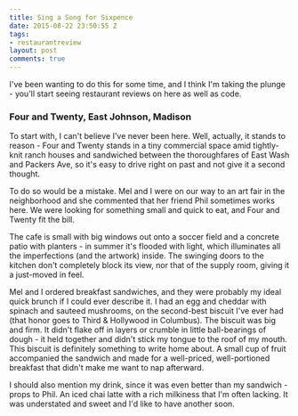 ```yaml
---
title: Sing a Song for Sixpence
date: 2015-08-22 23:50:55 Z
tags:
- restaurantreview
layout: post
comments: true
---
```


I've been wanting to do this for some time, and I think I'm taking the plunge - you'll start seeing restaurant reviews on here as well as code.

### Four and Twenty, East Johnson, Madison

To start with, I can't believe I've never been here. Well, actually, it stands to reason - Four and Twenty stands in a tiny commercial space amid tightly-knit ranch houses and sandwiched between the thoroughfares of East Wash and Packers Ave, so it's easy to drive right on past and not give it a second thought.

To do so would be a mistake. Mel and I were on our way to an art fair in the neighborhood and she commented that her friend Phil sometimes works here. We were looking for something small and quick to eat, and Four and Twenty fit the bill.

The cafe is small with big windows out onto a soccer field and a concrete patio with planters - in summer it's flooded with light, which illuminates all the imperfections (and the artwork) inside. The swinging doors to the kitchen don't completely block its view, nor that of the supply room, giving it a just-moved in feel.

Mel and I ordered breakfast sandwiches, and they were probably my ideal quick brunch if I could ever describe it. I had an egg and cheddar with spinach and sauteed mushrooms, on the second-best biscuit I've ever had (that honor goes to Third & Hollywood in Columbus). The biscuit was big and firm. It didn't flake off in layers or crumble in little ball-bearings of dough - it held together and didn't stick my tongue to the roof of my mouth. This biscuit is definitely something to write home about. A small cup of fruit accompanied the sandwich and made for a well-priced, well-portioned breakfast that didn't make me want to nap afterward.

I should also mention my drink, since it was even better than my sandwich - props to Phil. An iced chai latte with a rich milkiness that I'm often lacking. It was understated and sweet and I'd like to have another soon.





